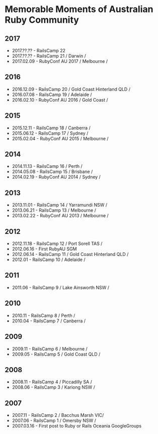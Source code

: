 # Memorable Moments of Australian Ruby Community

## 2017

- 2017.??.?? - RailsCamp 22
- 2017.??.?? - RailsCamp 21 / Darwin /
- 2017.02.09 - RubyConf AU 2017 / Melbourne /

## 2016

- 2016.12.09 - RailsCamp 20 / Gold Coast Hinterland QLD /
- 2016.07.08 - RailsCamp 19 / Adelaide /
- 2016.02.10 - RubyConf AU 2016 / Gold Coast /

## 2015

- 2015.12.11 - RailsCamp 18 / Canberra /
- 2015.06.12 - RailsCamp 17 / Sydney /
- 2015.02.04 - RubyConf AU 2015 / Melbourne /

## 2014

- 2014.11.13 - RailsCamp 16 / Perth /
- 2014.05.08 - RailsCamp 15 / Brisbane /
- 2014.02.19 - RubyConf AU 2014 / Sydney /

## 2013

- 2013.11.01 - RailsCamp 14 / Yarramundi NSW /
- 2013.06.21 - RailsCamp 13 / Melbourne /
- 2013.02.22 - RubyConf AU 2013 / Melbourne /

## 2012

- 2012.11.18 - RailsCamp 12 / Port Sorell TAS /
- 2012.06.16 - First RubyAU SGM
- 2012.06.14 - RailsCamp 11 / Gold Coast Hinterland QLD /
- 2012.01    - RailsCamp 10 / Adelaide /

## 2011

- 2011.06 - RailsCamp 9 / Lake Ainsworth NSW /

## 2010

- 2010.11 - RailsCamp 8 / Perth /
- 2010.04 - RailsCamp 7 / Canberra /

## 2009

- 2009.11 - RailsCamp 6 / Melbourne /
- 2009.05 - RailsCamp 5 / Gold Coast QLD /

## 2008

- 2008.11 - RailsCamp 4 / Piccadilly SA /
- 2008.06 - RailsCamp 3 / Kariong NSW /

## 2007

- 2007.11    - RailsCamp 2 / Bacchus Marsh VIC/
- 2007.06    - RailsCamp 1 / Omersby NSW /
- 2007.03.16 - First post to Ruby or Rails Oceania GoogleGroups
